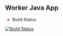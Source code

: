 ## Worker Java App

* Build Status

[![Build Status](http://98.33.228.209:8080/buildStatus/icon?job=worker-build)](http://98.33.228.209:8080/job/worker-build/)
